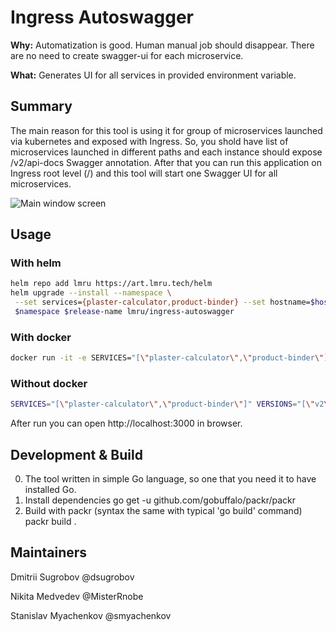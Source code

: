 # Ingress Autoswagger
**Why:** Automatization is good. Human manual job should disappear. There are no need to create swagger-ui for each microservice.

**What:** Generates UI for all services in provided environment variable.

## Summary

The main reason for this tool is using it for group of microservices launched via kubernetes and exposed with Ingress. 
So, you shold have list of microservices launched in different paths and each instance should expose /v2/api-docs Swagger annotation.
After that you can run this application on Ingress root level (/) and this tool will start one Swagger UI for all microservices.

![Main window screen](https://github.com/adeo/ingress-autoswagger/raw/master/docs/main_window.png)

## Usage

### With helm

```bash
helm repo add lmru https://art.lmru.tech/helm
helm upgrade --install --namespace \
 --set services={plaster-calculator,product-binder} --set hostname=$hostname --set version=3.2 \
 $namespace $release-name lmru/ingress-autoswagger
```

### With docker

```bash
docker run -it -e SERVICES="[\"plaster-calculator\",\"product-binder\"]" -e VERSIONS="[\"v2\",\"v3\"]" docker-devops.art.lmru.tech/bricks/ingress-autoswagger:3.1
```

### Without docker

```bash
SERVICES="[\"plaster-calculator\",\"product-binder\"]" VERSIONS="[\"v2\",\"v3\"]" go run ingress-autoswagger.go 
```

After run you can open http://localhost:3000 in browser.

## Development & Build

0. The tool written in simple Go language, so one that you need it to have installed Go.
1. Install dependencies
go get -u github.com/gobuffalo/packr/packr
2. Build with packr (syntax the same with typical 'go build' command)
packr build .

## Maintainers

Dmitrii Sugrobov @dsugrobov

Nikita Medvedev @MisterRnobe

Stanislav Myachenkov @smyachenkov
